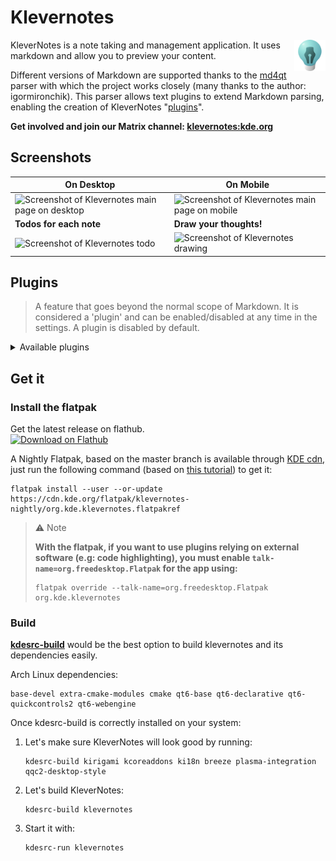 <!--
    SPDX-License-Identifier: GPL-2.0-or-later
    SPDX-FileCopyrightText: 2022-2024 Louis Schul <schul9louis@gmail.com>
-->

# Klevernotes 

<img src="logo.png" width="10%" align="right">

KleverNotes is a note taking and management application. It uses markdown and allow you to preview your content. 

Different versions of Markdown are supported thanks to the [md4qt](https://invent.kde.org/libraries/md4qt) parser with which the project works closely (many thanks to the author: igormironchik).
This parser allows text plugins to extend Markdown parsing, enabling the creation of KleverNotes "[plugins](#plugins)". 

**Get involved and join our Matrix channel: [klevernotes:kde.org](https://matrix.to/#/#klevernotes:kde.org)**

## Screenshots

| On Desktop | On Mobile |
| --- | --- |
| ![Screenshot of Klevernotes main page on desktop](https://cdn.kde.org/screenshots/klevernotes/main_note_desktop.png) | ![Screenshot of Klevernotes main page on mobile](https://cdn.kde.org/screenshots/klevernotes/main_note_mobile.png) |
| **Todos for each note** | **Draw your thoughts!** |
| ![Screenshot of Klevernotes todo](https://cdn.kde.org/screenshots/klevernotes//todo_desktop.png) | ![Screenshot of  Klevernotes drawing](https://cdn.kde.org/screenshots/klevernotes//painting.png) |


## Plugins
> A feature that goes beyond the normal scope of Markdown. 
> It is considered a 'plugin' and can be enabled/disabled at any time in the settings.
> A plugin is disabled by default.

<details><summary>Available plugins</summary>

### Note linking
Link your notes together. You can even link them to a specific header !

Use the following syntax to do so : 

`[[ Category/Group/Note:# header | displayed name ]]`

### Syntax highlighting
Highlight your blocks of code !

Use the following syntax to do so : 
```
    ```<lang>
        code goes here
    ```
```
Replace `<lang>` with the desired language :smile:

#### Supported highlighter:
- [KSyntaxHighlighter](https://invent.kde.org/frameworks/syntax-highlighting) 
- [Chroma](https://github.com/alecthomas/chroma)
- [Pygments](https://pygments.org/)

### Quick emoji
Quickly add emojis to your text !

Use the following syntax to do so :

`:emoji_name:`

You can also choose your preferred tone for the emoji. If a colored variant of the emoji is available, your preferred tone will be used by default.

### PlantUML
Create diagram with PlantUML.

Use the following syntax to do so :
```
    ```puml
    <PlantUML syntax>
    ```
```
or
```
    ```plantuml
    <PlantUML syntax>
    ```
```

[More info about PlantUML](https://plantuml.com/)

</details>

## Get it

### Install the flatpak
Get the latest release on flathub.<br>
<a href='https://flathub.org/apps/org.kde.klevernotes'><img width='190px' alt='Download on Flathub' src='https://flathub.org/assets/badges/flathub-badge-i-en.png'/></a>


A Nightly Flatpak, based on the master branch is available through [KDE cdn](https://cdn.kde.org/flatpak/klevernotes-nightly/), just run the following command (based on [this tutorial](https://userbase.kde.org/Tutorials/Flatpak#Nightly_KDE_apps)) to get it:

```
flatpak install --user --or-update https://cdn.kde.org/flatpak/klevernotes-nightly/org.kde.klevernotes.flatpakref
```

> ⚠️ Note
>
> **With the flatpak, if you want to use plugins relying on external software (e.g: code highlighting), you must enable `talk-name=org.freedesktop.Flatpak` for the app using:**
>
> ```
> flatpak override --talk-name=org.freedesktop.Flatpak org.kde.klevernotes
> ```

### Build

**[kdesrc-build](https://invent.kde.org/sdk/kdesrc-build)** would be the best option to build klevernotes and its dependencies easily.


Arch Linux dependencies:
```
base-devel extra-cmake-modules cmake qt6-base qt6-declarative qt6-quickcontrols2 qt6-webengine
```

Once kdesrc-build is correctly installed on your system:

1. Let's make sure KleverNotes will look good by running:
    ```
    kdesrc-build kirigami kcoreaddons ki18n breeze plasma-integration qqc2-desktop-style
    ```

2. Let's build KleverNotes:
    ```
    kdesrc-build klevernotes
    ```

3. Start it with:
    ```
    kdesrc-run klevernotes
    ```
